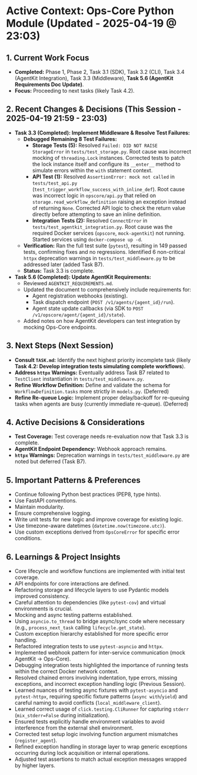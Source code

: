 # Active Context: Ops-Core Python Module (Updated - 2025-04-19 @ 23:03)

## 1. Current Work Focus
- **Completed:** Phase 1, Phase 2, Task 3.1 (SDK), Task 3.2 (CLI), Task 3.4 (AgentKit Integration), Task 3.3 (Middleware), **Task 5.6 (AgentKit Requirements Doc Update)**.
- **Focus:** Proceeding to next tasks (likely Task 4.2).

## 2. Recent Changes & Decisions (This Session - 2025-04-19 21:59 - 23:03)
- **Task 3.3 (Completed): Implement Middleware & Resolve Test Failures:**
    - **Debugged Remaining 8 Test Failures:**
        - **Storage Tests (5):** Resolved `Failed: DID NOT RAISE StorageError` in `tests/test_storage.py`. Root cause was incorrect mocking of `threading.Lock` instances. Corrected tests to patch the lock instance itself and configure its `__enter__` method to simulate errors within the `with` statement context.
        - **API Test (1):** Resolved `AssertionError: mock not called` in `tests/test_api.py` (`test_trigger_workflow_success_with_inline_def`). Root cause was incorrect logic in `opscore/api.py` that relied on `storage.read_workflow_definition` raising an exception instead of returning `None`. Corrected API logic to check the return value directly before attempting to save an inline definition.
        - **Integration Tests (2):** Resolved `ConnectError` in `tests/test_agentkit_integration.py`. Root cause was the required Docker services (`opscore`, `mock-agentkit`) not running. Started services using `docker-compose up -d`.
    - **Verification:** Ran the full test suite (`pytest`), resulting in 149 passed tests, confirming fixes and no regressions. Identified 6 non-critical `httpx` deprecation warnings in `tests/test_middleware.py` to be addressed later (added Task B7).
    - **Status:** Task 3.3 is complete.
- **Task 5.6 (Completed): Update AgentKit Requirements:**
    - Reviewed `AGENTKIT_REQUIREMENTS.md`.
    - Updated the document to comprehensively include requirements for:
        - Agent registration webhooks (existing).
        - Task dispatch endpoint (`POST /v1/agents/{agent_id}/run`).
        - Agent state update callbacks (via SDK to `POST /v1/opscore/agent/{agent_id}/state`).
    - Added notes on how AgentKit developers can test integration by mocking Ops-Core endpoints.

## 3. Next Steps (Next Session)
- **Consult `TASK.md`:** Identify the next highest priority incomplete task (likely **Task 4.2: Develop integration tests simulating complete workflows**).
- **Address `httpx` Warnings:** Eventually address Task B7 related to `TestClient` instantiation in `tests/test_middleware.py`.
- **Refine Workflow Definition:** Define and validate the schema for `WorkflowDefinition.tasks` more strictly in `models.py`. (Deferred)
- **Refine Re-queue Logic:** Implement proper delay/backoff for re-queuing tasks when agents are busy (currently immediate re-queue). (Deferred)

## 4. Active Decisions & Considerations
- **Test Coverage:** Test coverage needs re-evaluation now that Task 3.3 is complete.
- **AgentKit Endpoint Dependency:** Webhook approach remains.
- **`httpx` Warnings:** Deprecation warnings in `tests/test_middleware.py` are noted but deferred (Task B7).

## 5. Important Patterns & Preferences
- Continue following Python best practices (PEP8, type hints).
- Use FastAPI conventions.
- Maintain modularity.
- Ensure comprehensive logging.
- Write unit tests for new logic and improve coverage for existing logic.
- Use timezone-aware datetimes (`datetime.now(timezone.utc)`).
- Use custom exceptions derived from `OpsCoreError` for specific error conditions.

## 6. Learnings & Project Insights
- Core lifecycle and workflow functions are implemented with initial test coverage.
- API endpoints for core interactions are defined.
- Refactoring storage and lifecycle layers to use Pydantic models improved consistency.
- Careful attention to dependencies (like `pytest-cov`) and virtual environments is crucial.
- Mocking and async testing patterns established.
- Using `asyncio.to_thread` to bridge async/sync code where necessary (e.g., `process_next_task` calling `lifecycle.get_state`).
- Custom exception hierarchy established for more specific error handling.
- Refactored integration tests to use `pytest-asyncio` and `httpx`.
- Implemented webhook pattern for inter-service communication (mock AgentKit -> Ops-Core).
- Debugging integration tests highlighted the importance of running tests within the correct Docker network context.
- Resolved chained errors involving indentation, type errors, missing exceptions, and incorrect exception handling logic (Previous Session).
- Learned nuances of testing async fixtures with `pytest-asyncio` and `pytest-httpx`, requiring specific fixture patterns (`async with`/`yield`) and careful naming to avoid conflicts (`local_middleware_client`).
- Learned correct usage of `click.testing.CliRunner` for capturing `stderr` (`mix_stderr=False` during initialization).
- Ensured tests explicitly handle environment variables to avoid interference from the external shell environment.
- Corrected test setup logic involving function argument mismatches (`register_agent`).
- Refined exception handling in storage layer to wrap generic exceptions occurring during lock acquisition or internal operations.
- Adjusted test assertions to match actual exception messages wrapped by higher layers.